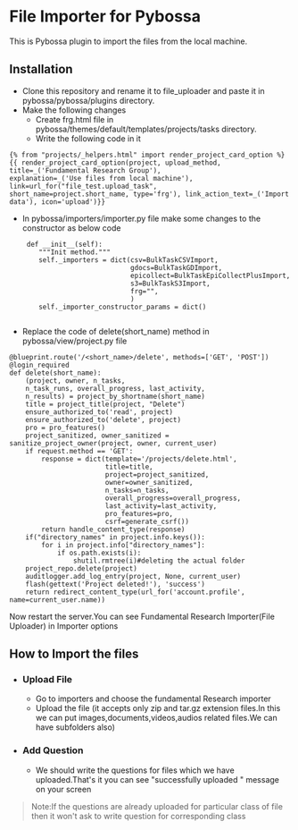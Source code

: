 # File Importer for Pybossa
This is Pybossa plugin to import the files from the local machine.

## Installation
- Clone this repository and rename it to file_uploader and paste it in pybossa/pybossa/plugins directory.
- Make the following changes 
   - Create frg.html file in pybossa/themes/default/templates/projects/tasks directory.
   - Write the following code in it
   
``` 
{% from "projects/_helpers.html" import render_project_card_option %}
{{ render_project_card_option(project, upload_method, title=_('Fundamental Research Group'), 
explanation=_('Use files from local machine'), link=url_for("file_test.upload_task",
short_name=project.short_name, type='frg'), link_action_text=_('Import data'), icon='upload')}} 

```

  - In pybossa/importers/importer.py file make some changes to the constructor as below code
  
    ```
     def __init__(self):
        """Init method."""
        self._importers = dict(csv=BulkTaskCSVImport,
                               gdocs=BulkTaskGDImport,
                               epicollect=BulkTaskEpiCollectPlusImport,
                               s3=BulkTaskS3Import,
                               frg="",
                               )
        self._importer_constructor_params = dict()
        
       ```
   - Replace the code of delete(short_name) method in  pybossa/view/project.py file
   ```
   @blueprint.route('/<short_name>/delete', methods=['GET', 'POST'])
   @login_required
   def delete(short_name):
       (project, owner, n_tasks,
       n_task_runs, overall_progress, last_activity,
       n_results) = project_by_shortname(short_name)
       title = project_title(project, "Delete")
       ensure_authorized_to('read', project)
       ensure_authorized_to('delete', project)
       pro = pro_features()
       project_sanitized, owner_sanitized = sanitize_project_owner(project, owner, current_user)
       if request.method == 'GET':
           response = dict(template='/projects/delete.html',
                           title=title,
                           project=project_sanitized,
                           owner=owner_sanitized,
                           n_tasks=n_tasks,
                           overall_progress=overall_progress,
                           last_activity=last_activity,
                           pro_features=pro,
                           csrf=generate_csrf())
           return handle_content_type(response)
       if("directory_names" in project.info.keys()):
           for i in project.info["directory_names"]:
               if os.path.exists(i):
                   shutil.rmtree(i)#deleting the actual folder
       project_repo.delete(project)
       auditlogger.add_log_entry(project, None, current_user)
       flash(gettext('Project deleted!'), 'success')
       return redirect_content_type(url_for('account.profile', name=current_user.name))
   ```
        
        
Now restart the server.You can see Fundamental Research Importer(File Uploader) in Importer options

## How to Import the files
- ### Upload File
     - Go to importers and choose the fundamental Research importer
     - Upload the file (it accepts only zip and tar.gz extension files.In this we can put images,documents,videos,audios related files.We can have subfolders also)
- ### Add Question
     - We should write the questions for files which we have uploaded.That's it you can see "successfully uploaded " message on your screen

> Note:If the questions are already uploaded for particular class of file then it won't ask to write question for corresponding class

